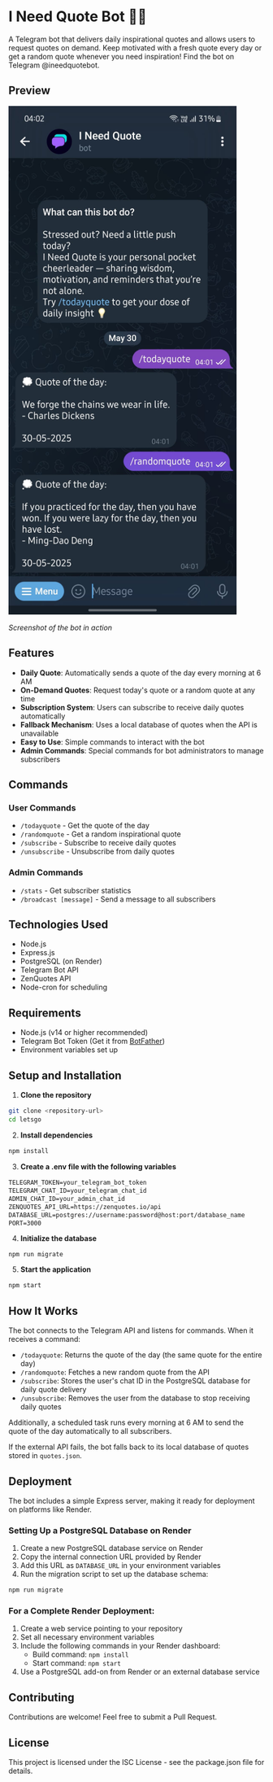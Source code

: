 # I Need Quote Bot 🧠💭

A Telegram bot that delivers daily inspirational quotes and allows users to request quotes on demand. Keep motivated with a fresh quote every day or get a random quote whenever you need inspiration! Find the bot on Telegram @ineedquotebot.

## Preview

<img src="https://raw.githubusercontent.com/wisungyo/ineedquotebot/master/images/ineedquote.jpeg" alt="I Need Quote Bot Preview" style="height: 1000px;">

_Screenshot of the bot in action_

## Features

-   **Daily Quote**: Automatically sends a quote of the day every morning at 6 AM
-   **On-Demand Quotes**: Request today's quote or a random quote at any time
-   **Subscription System**: Users can subscribe to receive daily quotes automatically
-   **Fallback Mechanism**: Uses a local database of quotes when the API is unavailable
-   **Easy to Use**: Simple commands to interact with the bot
-   **Admin Commands**: Special commands for bot administrators to manage subscribers

## Commands

### User Commands

-   `/todayquote` - Get the quote of the day
-   `/randomquote` - Get a random inspirational quote
-   `/subscribe` - Subscribe to receive daily quotes
-   `/unsubscribe` - Unsubscribe from daily quotes

### Admin Commands

-   `/stats` - Get subscriber statistics
-   `/broadcast [message]` - Send a message to all subscribers

## Technologies Used

-   Node.js
-   Express.js
-   PostgreSQL (on Render)
-   Telegram Bot API
-   ZenQuotes API
-   Node-cron for scheduling

## Requirements

-   Node.js (v14 or higher recommended)
-   Telegram Bot Token (Get it from [BotFather](https://t.me/botfather))
-   Environment variables set up

## Setup and Installation

1. **Clone the repository**

```bash
git clone <repository-url>
cd letsgo
```

2. **Install dependencies**

```bash
npm install
```

3. **Create a .env file with the following variables**

```
TELEGRAM_TOKEN=your_telegram_bot_token
TELEGRAM_CHAT_ID=your_telegram_chat_id
ADMIN_CHAT_ID=your_admin_chat_id
ZENQUOTES_API_URL=https://zenquotes.io/api
DATABASE_URL=postgres://username:password@host:port/database_name
PORT=3000
```

4. **Initialize the database**

```bash
npm run migrate
```

5. **Start the application**

```bash
npm start
```

## How It Works

The bot connects to the Telegram API and listens for commands. When it receives a command:

-   `/todayquote`: Returns the quote of the day (the same quote for the entire day)
-   `/randomquote`: Fetches a new random quote from the API
-   `/subscribe`: Stores the user's chat ID in the PostgreSQL database for daily quote delivery
-   `/unsubscribe`: Removes the user from the database to stop receiving daily quotes

Additionally, a scheduled task runs every morning at 6 AM to send the quote of the day automatically to all subscribers.

If the external API fails, the bot falls back to its local database of quotes stored in `quotes.json`.

## Deployment

The bot includes a simple Express server, making it ready for deployment on platforms like Render.

### Setting Up a PostgreSQL Database on Render

1. Create a new PostgreSQL database service on Render
2. Copy the internal connection URL provided by Render
3. Add this URL as `DATABASE_URL` in your environment variables
4. Run the migration script to set up the database schema:

```bash
npm run migrate
```

### For a Complete Render Deployment:

1. Create a web service pointing to your repository
2. Set all necessary environment variables
3. Include the following commands in your Render dashboard:
    - Build command: `npm install`
    - Start command: `npm start`
4. Use a PostgreSQL add-on from Render or an external database service

## Contributing

Contributions are welcome! Feel free to submit a Pull Request.

## License

This project is licensed under the ISC License - see the package.json file for details.
